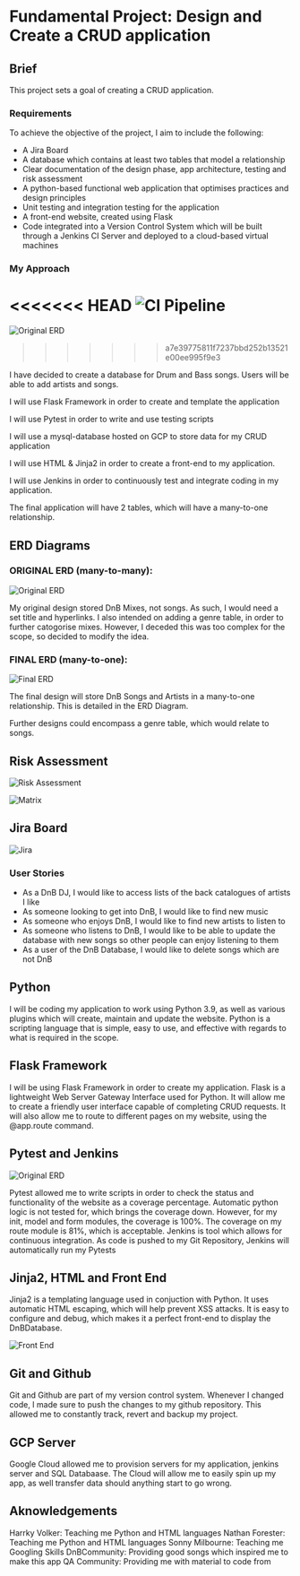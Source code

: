 
# Fundamental Project: Design and Create a CRUD application

## Brief

This project sets a goal of creating a CRUD application.

### Requirements

To achieve the objective of the project, I aim to include the following:

* A Jira Board
* A database which contains at least two tables that model a relationship
* Clear documentation of the design phase, app architecture, testing and risk assessment
* A python-based functional web application that optimises practices and design principles
* Unit testing and integration testing for the application
* A front-end website, created using Flask
* Code integrated into a Version Control System which will be built through a Jenkins CI Server and deployed to a cloud-based virtual machines

### My Approach

<<<<<<< HEAD
![CI Pipeline](project_png/CIPipeline.png)
=======
![Original ERD](project_png/CIPipeline.png)
>>>>>>> a7e39775811f7237bbd252b13521e00ee995f9e3

I have decided to create a database for Drum and Bass songs. Users will be able to add artists and songs.

I will use Flask Framework in order to create and template the application

I will use Pytest in order to write and use testing scripts

I will use a mysql-database hosted on GCP to store data for my CRUD application

I will use HTML & Jinja2 in order to create a front-end to my application. 

I will use Jenkins in order to continuously test and integrate coding in my application.

The final application will have 2 tables, which will have a many-to-one relationship. 

## ERD Diagrams

### ORIGINAL ERD (many-to-many):

![Original ERD](project_png/OriginalERD.png)

My original design stored DnB Mixes, not songs. As such, I would need a set title and hyperlinks. I also intended on adding a genre table, in order to further catogorise mixes. However, I deceded this was too complex for the scope, so decided to modify the idea. 

### FINAL ERD (many-to-one):

![Final ERD](project_png/FinalERD.png)

The final design will store DnB Songs and Artists in a many-to-one relationship. This is detailed in the ERD Diagram.

Further designs could encompass a genre table, which would relate to songs. 

## Risk Assessment

![Risk Assessment](project_png/RiskAssesment.png)

![Matrix](project_png/RiskMatrix.png)

## Jira Board

![Jira](project_png/Jira.png)

### User Stories 
* As a DnB DJ, I would like to access lists of the back catalogues of artists I like
* As someone looking to get into DnB, I would like to find new music
* As someone who enjoys DnB, I would like to find new artists to listen to
* As someone who listens to DnB, I would like to be able to update the database with new songs so other people can enjoy listening to them
* As a user of the DnB Database, I would like to delete songs which are not DnB 
 
## Python

I will be coding my application to work using Python 3.9, as well as various plugins which will create, maintain and update the website. Python is a scripting language that is simple, easy to use, and effective with regards to what is required in the scope.

## Flask Framework 

I will be using Flask Framework in order to create my application. Flask is a lightweight Web Server Gateway Interface used for Python. It will allow me to create a friendly user interface capable of completing CRUD requests. It will also allow me to route to different pages on my website, using the @app.route command. 

## Pytest and Jenkins

![Original ERD](project_png/pytest--cov1.png)

Pytest allowed me to write scripts in order to check the status and functionality of the website as a coverage percentage. Automatic python logic is not tested for, which brings the coverage down. However, for my init, model and form modules, the coverage is 100%. The coverage on my route module is 81%, which is acceptable. Jenkins is tool which allows for continuous integration. As code is pushed to my Git Repository, Jenkins will automatically run my Pytests 

## Jinja2, HTML and Front End

Jinja2 is a templating language used in conjuction with Python. It uses automatic HTML escaping, which will help prevent XSS attacks. It is easy to configure and debug, which makes it a perfect front-end to display the DnBDatabase.

![Front End](project_png/FrontEnd.png)

## Git and Github 

Git and Github are part of my version control system. Whenever I changed code, I made sure to push the changes to my github repository. This allowed me to constantly track, revert and backup my project. 

## GCP Server 

Google Cloud allowed me to provision servers for my application, jenkins server and SQL Databaase. The Cloud will allow me to easily spin up my app, as well transfer data should anything start to go wrong. 

## Aknowledgements

Harrky Volker: Teaching me Python and HTML languages
Nathan Forester: Teaching me Python and HTML languages
Sonny Milbourne: Teaching me Googling Skills
DnBCommunity: Providing good songs which inspired me to make this app
QA Community: Providing me with material to code from 
